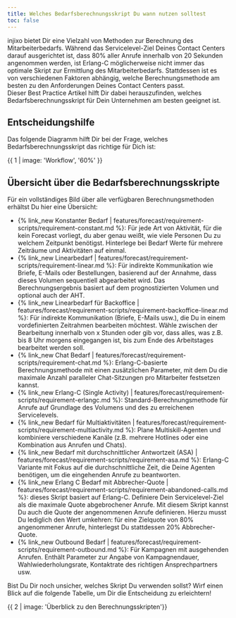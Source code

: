 ```yaml
---
title: Welches Bedarfsberechnungsskript Du wann nutzen solltest
toc: false
---
```


injixo bietet Dir eine Vielzahl von Methoden zur Berechnung des Mitarbeiterbedarfs.
Während das Servicelevel-Ziel Deines Contact Centers darauf ausgerichtet ist, dass 80% aller Anrufe innerhalb von 20 Sekunden angenommen werden, ist Erlang-C möglicherweise nicht immer das optimale Skript zur Ermittlung des Mitarbeiterbedarfs.
Stattdessen ist es von verschiedenen Faktoren abhängig, welche Berechnungsmethode am besten zu den Anforderungen Deines Contact Centers passt. <br>
Dieser Best Practice Artikel hilft Dir dabei herauszufinden, welches Bedarfsberechnungsskript für Dein Unternehmen am besten geeignet ist.

## Entscheidungshilfe

Das folgende Diagramm hilft Dir bei der Frage, welches Bedarfsberechnungsskript das richtige für Dich ist:

{{ 1 | image: 'Workflow', '60%' }}

## Übersicht über die Bedarfsberechnungsskripte

Für ein vollständiges Bild über alle verfügbaren Berechnungsmethoden erhältst Du hier eine Übersicht:

- {% link_new Konstanter Bedarf | features/forecast/requirement-scripts/requirement-constant.md %}: Für jede Art von Aktivität, für die kein Forecast vorliegt, du aber genau weißt, wie viele Personen Du zu welchem Zeitpunkt benötigst. Hinterlege bei Bedarf Werte für mehrere Zeiträume und Aktivitäten auf einmal.
- {% link_new Linearbedarf | features/forecast/requirement-scripts/requirement-linear.md %}: Für indirekte Kommunikation wie Briefe, E-Mails oder Bestellungen, basierend auf der Annahme, dass dieses Volumen sequentiell abgearbeitet wird. Das Berechnungsergebnis basiert auf dem prognostizierten Volumen und optional auch der AHT.
- {% link_new Linearbedarf für Backoffice | features/forecast/requirement-scripts/requirement-backoffice-linear.md %}: Für indirekte Kommunikation (Briefe, E-Mails usw.), die Du in einem vordefinierten Zeitrahmen bearbeiten möchtest. Wähle zwischen der Bearbeitung innerhalb von x Stunden oder gib vor, dass alles, was z.B. bis 8 Uhr morgens eingegangen ist, bis zum Ende des Arbeitstages bearbeitet werden soll.
- {% link_new Chat Bedarf | features/forecast/requirement-scripts/requirement-chat.md %}: Erlang-C-basierte Berechnungsmethode mit einen zusätzlichen Parameter, mit dem Du die maximale Anzahl paralleler Chat-Sitzungen pro Mitarbeiter festsetzen kannst.
- {% link_new Erlang-C (Single Activity) | features/forecast/requirement-scripts/requirement-erlangc.md %}: Standard-Berechnungsmethode für Anrufe auf Grundlage des Volumens und des zu erreichenen Servicelevels.
- {% link_new Bedarf für Multiaktivitäten | features/forecast/requirement-scripts/requirement-multiactivity.md %}: Plane Multiskill-Agenten und kombiniere verschiedene Kanäle (z.B. mehrere Hotlines oder eine Kombination aus Anrufen und Chats).
- {% link_new Bedarf mit durchschnittlicher Antwortzeit (ASA) | features/forecast/requirement-scripts/requirement-asa.md %}: Erlang-C Variante mit Fokus auf die durchschnittliche Zeit, die Deine Agenten benötigen, um die eingehenden Anrufe zu beantworten.
- {% link_new Erlang C Bedarf mit Abbrecher-Quote | features/forecast/requirement-scripts/requirement-abandoned-calls.md %}: dieses Skript basiert auf Erlang-C. Definiere Dein Servicelevel-Ziel als die maximale Quote abgebrochener Anrufe. Mit diesem Skript kannst Du auch die Quote der angenommenen Anrufe definieren. Hierzu musst Du lediglich den Wert umkehren: für eine Zielquote von 80% angenommener Anrufe, hinterlegst Du stattdessen 20% Abbrecher-Quote.
- {% link_new Outbound Bedarf | features/forecast/requirement-scripts/requirement-outbound.md %}: Für Kampagnen mit ausgehenden Anrufen. Enthält Parameter zur Angabe von Kampagnendauer, Wahlwiederholungsrate, Kontaktrate des richtigen Ansprechpartners usw.

Bist Du Dir noch unsicher, welches Skript Du verwenden sollst? Wirf einen Blick auf die folgende Tabelle, um Dir die Entscheidung zu erleichtern!

{{ 2 | image: 'Überblick zu den Berechnungsskripten'}}
